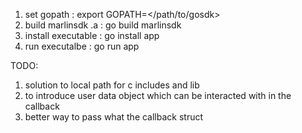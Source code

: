 1. set gopath : export GOPATH=</path/to/gosdk>
2. build marlinsdk .a : go build marlinsdk
3. install executable : go install app
4. run executalbe : go run app

TODO:
1. solution to local path for c includes and lib
2. to introduce user data object which can be interacted with in the callback
3. better way to pass what the callback struct

